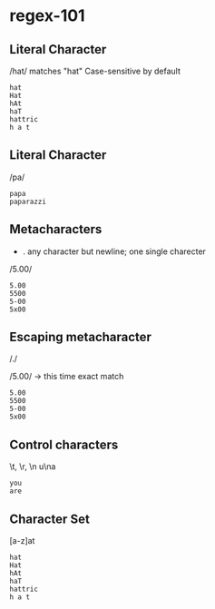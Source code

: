# regex-101

## Literal Character
/hat/ matches "hat"
Case-sensitive by default
```
hat
Hat
hAt
haT
hattric
h a t
```

## Literal Character
/pa/
```
papa
paparazzi 
```

## Metacharacters
- .  any character but newline; one single charecter

/5.00/
~~~
5.00
5500
5-00
5x00 
~~~

## Escaping metacharacter

/\./

/5\.00/     -> this time exact match
~~~
5.00
5500
5-00
5x00 
~~~

## Control characters

\t, \r, \n
u\na
~~~
you
are
~~~

## Character Set

[a-z]at
```
hat
Hat
hAt
haT
hattric
h a t
```
